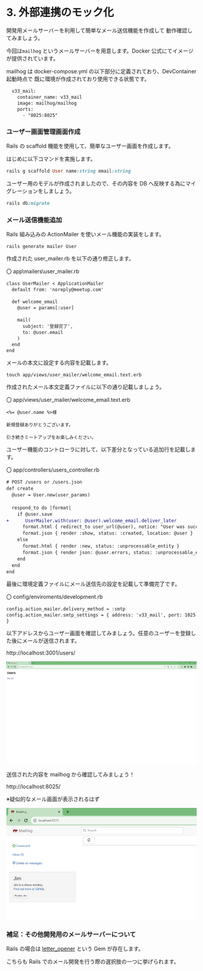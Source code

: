 # 3. 外部連携のモック化

<!-- toc -->

開発用メールサーバーを利用して簡単なメール送信機能を作成して
動作確認してみましょう。

今回は`mailhog` というメールサーバーを用意します。Docker 公式にてイメージが提供されています。

mailhog は docker-compose.yml の以下部分に定義されており、DevContainer 起動時点で
既に環境が作成されており使用できる状態です。

```
  v33_mail:
    container_name: v33_mail
    image: mailhog/mailhog
    ports:
      - "8025:8025"
```

### ユーザー画面管理画面作成

Rails の scaffold 機能を使用して、簡単なユーザー画面を作成します。

はじめに以下コマンドを実施します。

```Ruby
rails g scaffold User name:string email:string
```

ユーザー用のモデルが作成されましたので、その内容を DB へ反映する為にマイグレーションをしましょう。

```Ruby
rails db:migrate
```

### メール送信機能追加

Rails 組み込みの ActionMailer を使いメール機能の実装をします。

```
rails generate mailer User
```

作成された user_mailer.rb を以下の通り修正します。

〇 app\mailers\user_mailer.rb

```
class UserMailer < ApplicationMailer
  default from: 'noreply@meetup.com'

  def welcome_email
    @user = params[:user]

    mail(
      subject: '登録完了',
      to: @user.email
    )
  end
end
```

メールの本文に設定する内容を記載します。

```
touch app/views/user_mailer/welcome_email.text.erb
```

作成されたメール本文定義ファイルに以下の通り記載しましょう。

〇 app/views/user_mailer/welcome_email.text.erb

```
<%= @user.name %>様

新規登録ありがとうございます。

引き続きミートアップをお楽しみください。

```

ユーザー機能のコントローラに対して、以下差分となっている追加行を記載します。

〇 app/controllers/users_controller.rb

```diff
# POST /users or /users.json
def create
  @user = User.new(user_params)

  respond_to do |format|
    if @user.save
+      UserMailer.with(user: @user).welcome_email.deliver_later
      format.html { redirect_to user_url(@user), notice: "User was successfully created." }
      format.json { render :show, status: :created, location: @user }
    else
      format.html { render :new, status: :unprocessable_entity }
      format.json { render json: @user.errors, status: :unprocessable_entity }
    end
  end
end
```

最後に環境定義ファイルにメール送信先の設定を記載して準備完了です。

〇 config/enviroments/development.rb

```
config.action_mailer.delivery_method = :smtp
config.action_mailer.smtp_settings = { address: 'v33_mail', port: 1025 }
```

以下アドレスからユーザー画面を確認してみましょう。任意のユーザーを登録した後にメールが送信されます。

http://localhost:3001/users/

![Alt text](./img/chapter_3_1.png)

送信された内容を mailhog から確認してみましょう！

http://localhost:8025/

※疑似的なメール画面が表示されるはず

![Alt text](./img/chapter_3_2.png)

### 補足：その他開発用のメールサーバーについて

Rails の場合は [letter_opener](https://github.com/ryanb/letter_opener) という Gem が存在します。

こちらも Rails でのメール開発を行う際の選択肢の一つに挙げられます。
